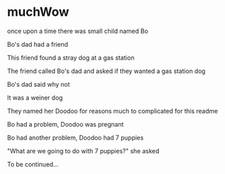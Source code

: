 # muchWow

once upon a time there was small child named Bo

Bo's dad had a friend

This friend found a stray dog at a gas station

The friend called Bo's dad and asked if they wanted a gas station dog

Bo's dad said why not 

It was a weiner dog 

They named her Doodoo for reasons much to complicated for this readme

Bo had a problem, Doodoo was pregnant 

Bo had another problem, Doodoo had 7 puppies 

"What are we going to do with 7 puppies?" she asked

To be continued...
